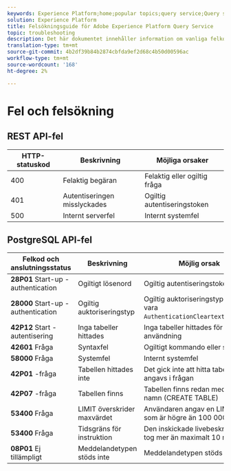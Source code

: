 ```yaml
---
keywords: Experience Platform;home;popular topics;query service;Query service;troubleshooting guide;faq;troubleshooting;
solution: Experience Platform
title: Felsökningsguide för Adobe Experience Platform Query Service
topic: troubleshooting
description: Det här dokumentet innehåller information om vanliga felkoder som du stöter på och möjliga orsaker.
translation-type: tm+mt
source-git-commit: 4b2df39b84b2874cbfda9ef2d68c4b50d00596ac
workflow-type: tm+mt
source-wordcount: '168'
ht-degree: 2%

---
```



# Fel och felsökning

## REST API-fel

| HTTP-statuskod | Beskrivning | Möjliga orsaker |
| ---------------- | ----------- | --------------- |
| 400 | Felaktig begäran | Felaktig eller ogiltig fråga |
| 401 | Autentiseringen misslyckades | Ogiltig autentiseringstoken |
| 500 | Internt serverfel | Internt systemfel |

## PostgreSQL API-fel

| Felkod och anslutningsstatus | Beskrivning | Möjlig orsak |
| ------------------------------- | ----------- | -------------- |
| **28P01** Start-up - authentication | Ogiltigt lösenord | Ogiltig autentiseringstoken |
| **28000** Start-up - authentication | Ogiltig auktoriseringstyp | Ogiltig auktoriseringstyp. Måste vara `AuthenticationCleartextPassword`. |
| **42P12** Start - autentisering | Inga tabeller hittades | Inga tabeller hittades för användning |
| **42601** Fråga | Syntaxfel | Ogiltigt kommando eller syntaxfel |
| **58000** Fråga | Systemfel | Internt systemfel |
| **42P01** -fråga | Tabellen hittades inte | Det gick inte att hitta tabellen som angavs i frågan |
| **42P07** -fråga | Tabellen finns | Tabellen finns redan med samma namn (CREATE TABLE) |
| **53400** Fråga | LIMIT överskrider maxvärdet | Användaren angav en LIMIT-sats som är högre än 100 000 |
| **53400** Fråga | Tidsgräns för instruktion | Den inskickade livebeskrivningen tog mer än maximalt 10 minuter |
| **08P01** Ej tillämpligt | Meddelandetypen stöds inte | Meddelandetypen stöds inte |
